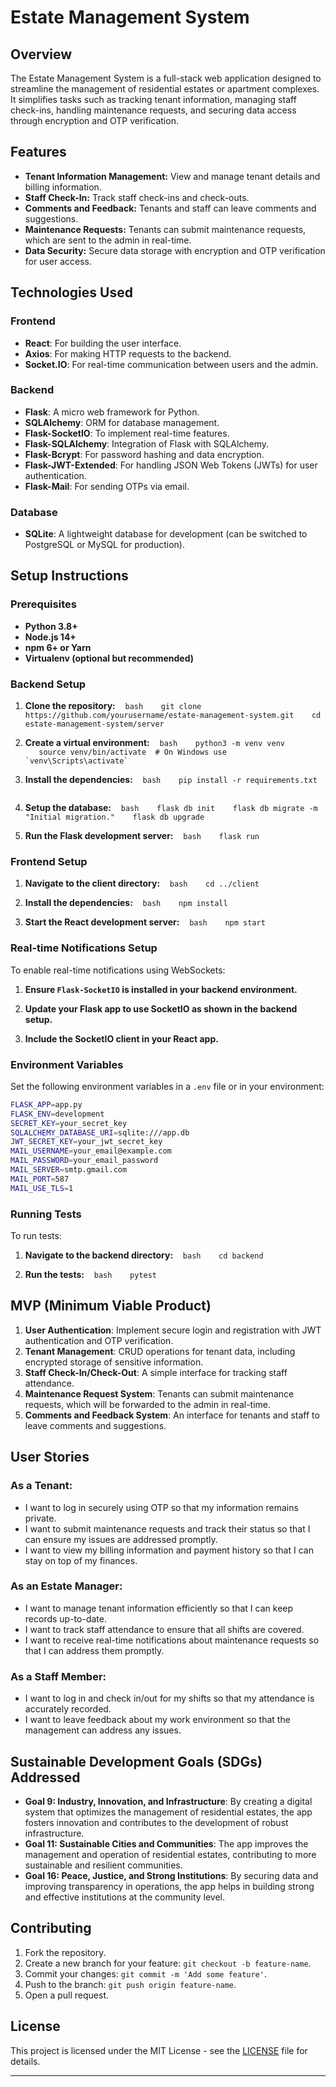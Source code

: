 # **Estate Management System**

## **Overview**

The Estate Management System is a full-stack web application designed to streamline the management of residential estates or apartment complexes. It simplifies tasks such as tracking tenant information, managing staff check-ins, handling maintenance requests, and securing data access through encryption and OTP verification.

## **Features**

- **Tenant Information Management:** View and manage tenant details and billing information.
- **Staff Check-In:** Track staff check-ins and check-outs.
- **Comments and Feedback:** Tenants and staff can leave comments and suggestions.
- **Maintenance Requests:** Tenants can submit maintenance requests, which are sent to the admin in real-time.
- **Data Security:** Secure data storage with encryption and OTP verification for user access.

## **Technologies Used**

### **Frontend**
- **React**: For building the user interface.
- **Axios**: For making HTTP requests to the backend.
- **Socket.IO**: For real-time communication between users and the admin.

### **Backend**
- **Flask**: A micro web framework for Python.
- **SQLAlchemy**: ORM for database management.
- **Flask-SocketIO**: To implement real-time features.
- **Flask-SQLAlchemy**: Integration of Flask with SQLAlchemy.
- **Flask-Bcrypt**: For password hashing and data encryption.
- **Flask-JWT-Extended**: For handling JSON Web Tokens (JWTs) for user authentication.
- **Flask-Mail**: For sending OTPs via email.

### **Database**
- **SQLite**: A lightweight database for development (can be switched to PostgreSQL or MySQL for production).

## **Setup Instructions**

### **Prerequisites**
- **Python 3.8+**
- **Node.js 14+**
- **npm 6+ or Yarn**
- **Virtualenv (optional but recommended)**

### **Backend Setup**

1. **Clone the repository:**
   ```bash
   git clone https://github.com/yourusername/estate-management-system.git
   cd estate-management-system/server
   ```

2. **Create a virtual environment:**
   ```bash
   python3 -m venv venv
   source venv/bin/activate  # On Windows use `venv\Scripts\activate`
   ```

3. **Install the dependencies:**
   ```bash
   pip install -r requirements.txt
   ```

4. **Setup the database:**
   ```bash
   flask db init
   flask db migrate -m "Initial migration."
   flask db upgrade
   ```

5. **Run the Flask development server:**
   ```bash
   flask run
   ```

### **Frontend Setup**

1. **Navigate to the client directory:**
   ```bash
   cd ../client
   ```

2. **Install the dependencies:**
   ```bash
   npm install
   ```

3. **Start the React development server:**
   ```bash
   npm start
   ```

### **Real-time Notifications Setup**

To enable real-time notifications using WebSockets:

1. **Ensure `Flask-SocketIO` is installed in your backend environment.**

2. **Update your Flask app to use SocketIO as shown in the backend setup.**

3. **Include the SocketIO client in your React app.**

### **Environment Variables**

Set the following environment variables in a `.env` file or in your environment:

```bash
FLASK_APP=app.py
FLASK_ENV=development
SECRET_KEY=your_secret_key
SQLALCHEMY_DATABASE_URI=sqlite:///app.db
JWT_SECRET_KEY=your_jwt_secret_key
MAIL_USERNAME=your_email@example.com
MAIL_PASSWORD=your_email_password
MAIL_SERVER=smtp.gmail.com
MAIL_PORT=587
MAIL_USE_TLS=1
```

### **Running Tests**

To run tests:

1. **Navigate to the backend directory:**
   ```bash
   cd backend
   ```

2. **Run the tests:**
   ```bash
   pytest
   ```

## **MVP (Minimum Viable Product)**

1. **User Authentication**: Implement secure login and registration with JWT authentication and OTP verification.
2. **Tenant Management**: CRUD operations for tenant data, including encrypted storage of sensitive information.
3. **Staff Check-In/Check-Out**: A simple interface for tracking staff attendance.
4. **Maintenance Request System**: Tenants can submit maintenance requests, which will be forwarded to the admin in real-time.
5. **Comments and Feedback System**: An interface for tenants and staff to leave comments and suggestions.

## **User Stories**

### **As a Tenant:**
- I want to log in securely using OTP so that my information remains private.
- I want to submit maintenance requests and track their status so that I can ensure my issues are addressed promptly.
- I want to view my billing information and payment history so that I can stay on top of my finances.

### **As an Estate Manager:**
- I want to manage tenant information efficiently so that I can keep records up-to-date.
- I want to track staff attendance to ensure that all shifts are covered.
- I want to receive real-time notifications about maintenance requests so that I can address them promptly.

### **As a Staff Member:**
- I want to log in and check in/out for my shifts so that my attendance is accurately recorded.
- I want to leave feedback about my work environment so that the management can address any issues.

## **Sustainable Development Goals (SDGs) Addressed**

- **Goal 9: Industry, Innovation, and Infrastructure**: By creating a digital system that optimizes the management of residential estates, the app fosters innovation and contributes to the development of robust infrastructure.
- **Goal 11: Sustainable Cities and Communities**: The app improves the management and operation of residential estates, contributing to more sustainable and resilient communities.
- **Goal 16: Peace, Justice, and Strong Institutions**: By securing data and improving transparency in operations, the app helps in building strong and effective institutions at the community level.

## **Contributing**

1. Fork the repository.
2. Create a new branch for your feature: `git checkout -b feature-name`.
3. Commit your changes: `git commit -m 'Add some feature'`.
4. Push to the branch: `git push origin feature-name`.
5. Open a pull request.

## **License**

This project is licensed under the MIT License - see the [LICENSE](LICENSE) file for details.

---